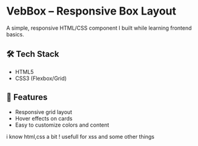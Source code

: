 # VebBox – Responsive Box Layout

A simple, responsive HTML/CSS component I built while learning frontend basics.

## 🛠️ Tech Stack
- HTML5
- CSS3 (Flexbox/Grid)

## 🚀 Features
- Responsive grid layout
- Hover effects on cards
- Easy to customize colors and content

i know html,css a bit !
usefull for xss and some other things
